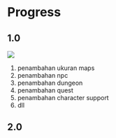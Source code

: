 # Progress

## 1.0
![](https://cdn.peceldev.my.id/images/1741355578615-75hw3p.webp)

1. penambahan ukuran maps
2. penambahan npc
3. penambahan dungeon
4. penambahan quest
5. penambahan character support
6. dll

## 2.0